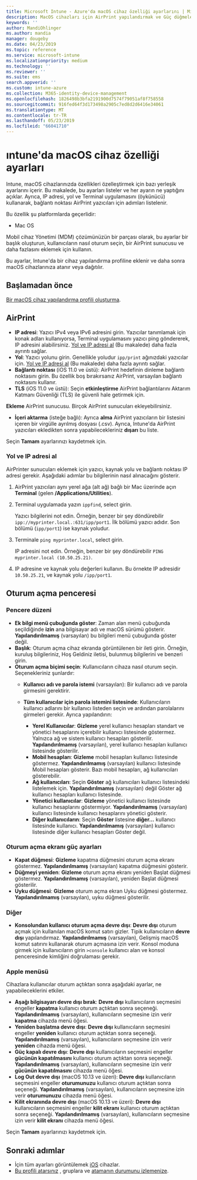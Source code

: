 ```yaml
---
title: Microsoft Intune - Azure'da macOS cihaz özelliği ayarlarını | Microsoft Docs
description: MacOS cihazları için AirPrint yapılandırmak ve Güç düğmelerini Microsoft Intune gösterme veya gizleme için oturum açma penceresinde özelleştirmek için bkz. Ağınızdaki IP adresi, yol ve bir AirPrint sunucusunun bağlantı noktası ayarlarını almak için adımlara bakın. Bu ayarları bir cihaz yapılandırma profilinde de macOS cihaz özellikleri yapılandırmak için kullanın.
keywords: ''
author: MandiOhlinger
ms.author: mandia
manager: dougeby
ms.date: 04/23/2019
ms.topic: reference
ms.service: microsoft-intune
ms.localizationpriority: medium
ms.technology: ''
ms.reviewer: ''
ms.suite: ems
search.appverid: ''
ms.custom: intune-azure
ms.collection: M365-identity-device-management
ms.openlocfilehash: 1826498b3bfa2191900d7574f79051af8f758558
ms.sourcegitcommit: 916fed64f3d173498a2905c7ed8d2d6416e34061
ms.translationtype: MT
ms.contentlocale: tr-TR
ms.lasthandoff: 05/23/2019
ms.locfileid: "66041710"
---
```

# <a name="macos-device-feature-settings-in-intune"></a>ıntune'da macOS cihaz özelliği ayarları

Intune, macOS cihazlarınızda özellikleri özelleştirmek için bazı yerleşik ayarlarını içerir. Bu makalede, bu ayarları listeler ve her ayarın ne yaptığını açıklar. Ayrıca, IP adresi, yol ve Terminal uygulamasını (öykünücü) kullanarak, bağlantı noktası AirPrint yazıcıları için adımları listelenir.

Bu özellik şu platformlarda geçerlidir:

- Mac OS

Mobil cihaz Yönetimi (MDM) çözümünüzün bir parçası olarak, bu ayarlar bir başlık oluşturun, kullanıcıların nasıl oturum seçin, bir AirPrint sunucusu ve daha fazlasını eklemek için kullanın.

Bu ayarlar, Intune'da bir cihaz yapılandırma profiline eklenir ve daha sonra macOS cihazlarınıza atanır veya dağıtılır.

## <a name="before-you-begin"></a>Başlamadan önce

[Bir macOS cihaz yapılandırma profili oluşturma](device-features-configure.md).

## <a name="airprint"></a>AirPrint

- **IP adresi**: Yazıcı IPv4 veya IPv6 adresini girin. Yazıcılar tanımlamak için konak adları kullanıyorsa, Terminal uygulamasını yazıcı ping göndererek, IP adresini alabilirsiniz. [Yol ve IP adresi al](#get-the-ip-address-and-path) (Bu makalede) daha fazla ayrıntı sağlar.
- **Yol**: Yazıcı yolunu girin. Genellikle yoludur `ipp/print` ağınızdaki yazıcılar için. [Yol ve IP adresi al](#get-the-ip-address-and-path) (Bu makalede) daha fazla ayrıntı sağlar.
- **Bağlantı noktası** (iOS 11.0 ve üstü): AirPrint hedefinin dinleme bağlantı noktasını girin. Bu özellik boş bırakırsanız AirPrint, varsayılan bağlantı noktasını kullanır.
- **TLS** (iOS 11.0 ve üstü): Seçin **etkinleştirme** AirPrint bağlantılarını Aktarım Katmanı Güvenliği (TLS) ile güvenli hale getirmek için.

**Ekleme** AirPrint sunucusu. Birçok AirPrint sunucuları ekleyebilirsiniz.

- **İçeri aktarma** (isteğe bağlı): Ayrıca **alma** AirPrint yazıcıların bir listesini içeren bir virgülle ayrılmış dosyası (.csv). Ayrıca, Intune'da AirPrint yazıcıları ekledikten sonra yapabilecekleriniz **dışarı** bu liste.

Seçin **Tamam** ayarlarınızı kaydetmek için.

### <a name="get-the-ip-address-and-path"></a>Yol ve IP adresi al

AirPrinter sunucuları eklemek için yazıcı, kaynak yolu ve bağlantı noktası IP adresi gerekir. Aşağıdaki adımlar bu bilgilerinin nasıl alınacağını gösterir.

1. AirPrint yazıcıları aynı yerel ağa (alt ağ) bağlı bir Mac üzerinde açın **Terminal** (gelen **/Applications/Utilities**).
2. Terminal uygulamada yazın `ippfind`, select girin.

    Yazıcı bilgilerini not edin. Örneğin, benzer bir şey döndürebilir `ipp://myprinter.local.:631/ipp/port1`. İlk bölümü yazıcı adıdır. Son bölümü (`ipp/port1`) ise kaynak yoludur.

3. Terminale `ping myprinter.local`, select girin.

   IP adresini not edin. Örneğin, benzer bir şey döndürebilir `PING myprinter.local (10.50.25.21)`.

4. IP adresine ve kaynak yolu değerleri kullanın. Bu örnekte IP adresidir `10.50.25.21`, ve kaynak yolu `/ipp/port1`.

## <a name="login-window"></a>Oturum açma penceresi

### <a name="window-layout"></a>Pencere düzeni

- **Ek bilgi menü çubuğunda göster**: Zaman alan menü çubuğunda seçildiğinde **izin** ana bilgisayar adı ve macOS sürümü gösterir. **Yapılandırılmamış** (varsayılan) bu bilgileri menü çubuğunda göster değil.
- **Başlık**: Oturum açma cihaz ekranda görüntülenen bir ileti girin. Örneğin, kuruluş bilgileriniz, Hoş Geldiniz iletisi, bulunmuş bilgilerini ve benzeri girin.
- **Oturum açma biçimi seçin**: Kullanıcıların cihaza nasıl oturum seçin. Seçenekleriniz şunlardır:
  - **Kullanıcı adı ve parola istemi** (varsayılan): Bir kullanıcı adı ve parola girmesini gerektirir.
  - **Tüm kullanıcılar için parola istemini listesinde**: Kullanıcıların kullanıcı adlarını bir kullanıcı listeden seçin ve ardından parolalarını girmeleri gerekir. Ayrıca yapılandırın:

    - **Yerel Kullanıcılar**: **Gizleme** yerel kullanıcı hesapları standart ve yönetici hesaplarını içerebilir kullanıcı listesinde göstermez. Yalnızca ağ ve sistem kullanıcı hesapları gösterilir. **Yapılandırılmamış** (varsayılan), yerel kullanıcı hesapları kullanıcı listesinde gösterilir.
    - **Mobil hesapları**: **Gizleme** mobil hesapları kullanıcı listesinde göstermez. **Yapılandırılmamış** (varsayılan) kullanıcı listesinde Mobil hesapları gösterir. Bazı mobil hesapları, ağ kullanıcıları gösterebilir.
    - **Ağ kullanıcıları**: Seçin **Göster** ağ kullanıcıları kullanıcı listesindeki listelemek için. **Yapılandırılmamış** (varsayılan) değil Göster ağ kullanıcı hesapları kullanıcı listesinde.
    - **Yönetici kullanıcılar**: **Gizleme** yönetici kullanıcı listesinde kullanıcı hesaplarını göstermiyor. **Yapılandırılmamış** (varsayılan) kullanıcı listesinde kullanıcı hesaplarını yönetici gösterir.
    - **Diğer kullanıcıların**: Seçin **Göster** listesine **diğer...**  kullanıcı listesinde kullanıcı. **Yapılandırılmamış** (varsayılan) kullanıcı listesinde diğer kullanıcı hesapları Göster değil.

### <a name="login-screen-power-settings"></a>Oturum açma ekranı güç ayarları

- **Kapat düğmesi**: **Gizleme** kapatma düğmesini oturum açma ekranı göstermez. **Yapılandırılmamış** (varsayılan) kapatma düğmesini gösterir.
- **Düğmeyi yeniden**: **Gizleme** oturum açma ekranı yeniden Başlat düğmesi göstermez. **Yapılandırılmamış** (varsayılan), yeniden Başlat düğmesi gösterilir.
- **Uyku düğmesi**: **Gizleme** oturum açma ekran Uyku düğmesi göstermez. **Yapılandırılmamış** (varsayılan), uyku düğmesi gösterilir.

### <a name="other"></a>Diğer

- **Konsolundan kullanıcı oturum açma devre dışı**: **Devre dışı** oturum açmak için kullanılan macOS komut satırı gizler. Tipik kullanıcıların **devre dışı** yapılandırmaz. **Yapılandırılmamış** (varsayılan), Gelişmiş macOS komut satırını kullanarak oturum açmasına izin verir. Konsol moduna girmek için kullanıcıların girin `>console` kullanıcı alan ve konsol penceresinde kimliğini doğrulaması gerekir.

### <a name="apple-menu"></a>Apple menüsü

Cihazlara kullanıcılar oturum açtıktan sonra aşağıdaki ayarlar, ne yapabileceklerini etkiler.

- **Aşağı bilgisayarı devre dışı bırak**: **Devre dışı** kullanıcıların seçmesini engeller **kapatma** kullanıcı oturum açtıktan sonra seçeneği. **Yapılandırılmamış** (varsayılan), kullanıcıların seçmesine izin verir **kapatma** cihazda menü öğesi.
- **Yeniden başlatma devre dışı**: **Devre dışı** kullanıcıların seçmesini engeller **yeniden** kullanıcı oturum açtıktan sonra seçeneği. **Yapılandırılmamış** (varsayılan), kullanıcıların seçmesine izin verir **yeniden** cihazda menü öğesi.
- **Güç kapalı devre dışı**: **Devre dışı** kullanıcıların seçmesini engeller **gücünün kapatılmasını** kullanıcı oturum açtıktan sonra seçeneği. **Yapılandırılmamış** (varsayılan), kullanıcıların seçmesine izin verir **gücünün kapatılmasını** cihazda menü öğesi.
- **Log Out devre dışı** (macOS 10.13 ve üzeri): **Devre dışı** kullanıcıların seçmesini engeller **oturumunuzu** kullanıcı oturum açtıktan sonra seçeneği. **Yapılandırılmamış** (varsayılan), kullanıcıların seçmesine izin verir **oturumunuzu** cihazda menü öğesi.
- **Kilit ekranında devre dışı** (macOS 10.13 ve üzeri): **Devre dışı** kullanıcıların seçmesini engeller **kilit ekranı** kullanıcı oturum açtıktan sonra seçeneği. **Yapılandırılmamış** (varsayılan), kullanıcıların seçmesine izin verir **kilit ekranı** cihazda menü öğesi.

Seçin **Tamam** ayarlarınızı kaydetmek için.

## <a name="next-steps"></a>Sonraki adımlar

- İçin tüm ayarları görüntülemek [iOS](ios-device-features-settings.md) cihazlar.
- [Bu profili atarsınız](device-profile-assign.md) , gruplara ve [atamanın durumunu izlemenize](device-profile-monitor.md).
